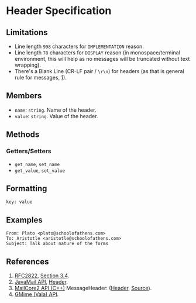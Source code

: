 # Header Specification

## Limitations

- Line length `998` characters for `IMPLEMENTATION` reason.
- Line length `78` characters for `DISPLAY` reason (in monospace/terminal environment, this will help as no messages will be truncated without text wrapping).
- There's a Blank Line (CR-LF pair / `\r\n`) for headers (as that is general rule for messages, [1]()).

## Members

- `name`: `string`. Name of the header.
- `value`: `string`. Value of the header.

## Methods

### Getters/Setters

- `get_name`, `set_name`
- `get_value`, `set_value`


## Formatting

```
key: value
```

## Examples

```mailbox
From: Plato <plato@schoolofathens.com>
To: Aristotle <aristotle@schoolofathens.com>
Subject: Talk about nature of the forms
```

## References

1. [RFC2822](https://www.rfc-editor.org/rfc/rfc2822), [Section 3.4](https://www.rfc-editor.org/rfc/rfc2822#section-3.4).
2. [JavaMail API](https://javaee.github.io/javamail/docs/api/), [Header](https://github.com/javaee/javamail/blob/master/mail/src/main/java/javax/mail/Header.java).
3. [MailCore2 API (C++)](https://github.com/MailCore/mailcore2/) MessageHeader:  ([Header](https://github.com/MailCore/mailcore2/blob/master/src/core/abstract/MCMessageHeader.h), [Source](https://github.com/MailCore/mailcore2/blob/master/src/core/abstract/MCMessageHeader.cpp)).
4. [GMime (Vala) API](https://github.com/jstedfast/gmime).

